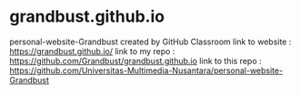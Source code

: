 # grandbust.github.io
personal-website-Grandbust created by GitHub Classroom
link to website : https://grandbust.github.io/
link to my repo : https://github.com/Grandbust/grandbust.github.io
link to this repo : https://github.com/Universitas-Multimedia-Nusantara/personal-website-Grandbust

